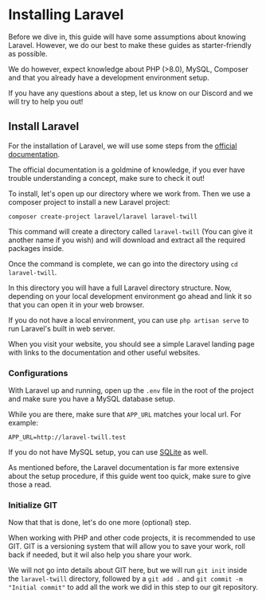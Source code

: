 # Installing Laravel

Before we dive in, this guide will have some assumptions about knowing Laravel. However, we do our best to make these
guides as starter-friendly as possible.

We do however, expect knowledge about PHP (>8.0), MySQL, Composer and that you already have a development environment setup.

If you have any questions about a step, let us know on our Discord and we will try to help you out!

## Install Laravel

For the installation of Laravel, we will use some steps from the [official documentation](https://laravel.com/docs/10.x).

The official documentation is a goldmine of knowledge, if you ever have trouble understanding a concept, make sure to
check it out!

To install, let's open up our directory where we work from. Then we use a composer project to install a new Laravel
project:

`composer create-project laravel/laravel laravel-twill`

This command will create a directory called `laravel-twill` (You can give it another name if you wish) and will
download and extract all the required packages inside.

Once the command is complete, we can go into the directory using `cd laravel-twill`.

In this directory you will have a full Laravel directory structure. Now, depending on your local development environment
go ahead and link it so that you can open it in your web browser.

If you do not have a local environment, you can use `php artisan serve` to run Laravel's built in web server.

When you visit your website, you should see a simple Laravel landing page with links to the documentation and other
useful websites.

### Configurations

With Laravel up and running, open up the `.env` file in the root of the project and make sure you have a MySQL database
setup.

While you are there, make sure that `APP_URL` matches your local url. For example:

`APP_URL=http://laravel-twill.test`

If you do not have MySQL setup, you can use [SQLite](https://laravel.com/docs/10.x#databases-and-migrations) as well.

As mentioned before, the Laravel documentation is far more extensive about the setup procedure, if this guide went too
quick, make sure to give those a read.

### Initialize GIT

Now that that is done, let's do one more (optional) step.

When working with PHP and other code projects, it is recommended to use GIT. GIT is a versioning system that will allow
you to save your work, roll back if needed, but it wil also help you share your work.

We will not go into details about GIT here, but we will run `git init` inside the `laravel-twill` directory, followed by
a `git add .` and `git commit -m "Initial commit"` to add all the work we did in this step to our git repository.
